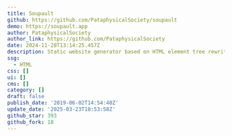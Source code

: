 ```yaml
---
title: Soupault
github: https://github.com/PataphysicalSociety/soupault
demo: https://soupault.app
author: PataphysicalSociety
author_link: https://github.com/PataphysicalSociety
date: 2024-11-28T13:14:25.457Z
description: Static website generator based on HTML element tree rewriting
ssg:
  - HTML
css: []
ui: []
cms: []
category: []
draft: false
publish_date: '2019-06-02T14:54:40Z'
update_date: '2025-03-23T18:53:58Z'
github_star: 393
github_fork: 18
---
```

